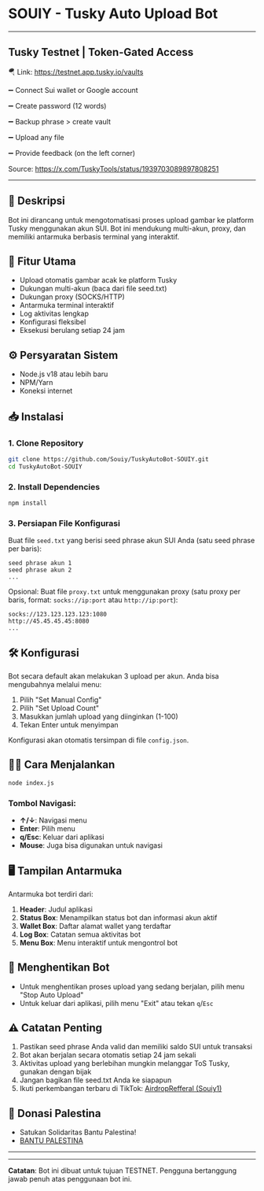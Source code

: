 # SOUIY - Tusky Auto Upload Bot

---

## Tusky Testnet | Token-Gated Access

 🪂 Link:  https://testnet.app.tusky.io/vaults

➖ Connect Sui wallet or Google account

➖ Create password (12 words)

➖ Backup phrase > create vault
  
➖ Upload any file

➖ Provide feedback (on the left corner)

Source: https://x.com/TuskyTools/status/1939703089897808251

---

## 📌 Deskripsi
Bot ini dirancang untuk mengotomatisasi proses upload gambar ke platform Tusky menggunakan akun SUI. Bot ini mendukung multi-akun, proxy, dan memiliki antarmuka berbasis terminal yang interaktif.

## 🚀 Fitur Utama
- Upload otomatis gambar acak ke platform Tusky
- Dukungan multi-akun (baca dari file seed.txt)
- Dukungan proxy (SOCKS/HTTP)
- Antarmuka terminal interaktif
- Log aktivitas lengkap
- Konfigurasi fleksibel
- Eksekusi berulang setiap 24 jam

## ⚙️ Persyaratan Sistem
- Node.js v18 atau lebih baru
- NPM/Yarn
- Koneksi internet

## 📥 Instalasi

### 1. Clone Repository
```bash
git clone https://github.com/Souiy/TuskyAutoBot-SOUIY.git
cd TuskyAutoBot-SOUIY
```

### 2. Install Dependencies
```bash
npm install
```

### 3. Persiapan File Konfigurasi
Buat file `seed.txt` yang berisi seed phrase akun SUI Anda (satu seed phrase per baris):
```
seed phrase akun 1
seed phrase akun 2
...
```

Opsional: Buat file `proxy.txt` untuk menggunakan proxy (satu proxy per baris, format: `socks://ip:port` atau `http://ip:port`):
```
socks://123.123.123.123:1080
http://45.45.45.45:8080
...
```

## 🛠 Konfigurasi
Bot secara default akan melakukan 3 upload per akun. Anda bisa mengubahnya melalui menu:
1. Pilih "Set Manual Config"
2. Pilih "Set Upload Count"
3. Masukkan jumlah upload yang diinginkan (1-100)
4. Tekan Enter untuk menyimpan

Konfigurasi akan otomatis tersimpan di file `config.json`.

## 🏃‍♂️ Cara Menjalankan
```bash
node index.js
```

### Tombol Navigasi:
- **↑/↓**: Navigasi menu
- **Enter**: Pilih menu
- **q/Esc**: Keluar dari aplikasi
- **Mouse**: Juga bisa digunakan untuk navigasi

## 🖥 Tampilan Antarmuka
Antarmuka bot terdiri dari:
1. **Header**: Judul aplikasi
2. **Status Box**: Menampilkan status bot dan informasi akun aktif
3. **Wallet Box**: Daftar alamat wallet yang terdaftar
4. **Log Box**: Catatan semua aktivitas bot
5. **Menu Box**: Menu interaktif untuk mengontrol bot

## 🛑 Menghentikan Bot
- Untuk menghentikan proses upload yang sedang berjalan, pilih menu "Stop Auto Upload"
- Untuk keluar dari aplikasi, pilih menu "Exit" atau tekan `q`/`Esc`

## ⚠️ Catatan Penting
1. Pastikan seed phrase Anda valid dan memiliki saldo SUI untuk transaksi
2. Bot akan berjalan secara otomatis setiap 24 jam sekali
3. Aktivitas upload yang berlebihan mungkin melanggar ToS Tusky, gunakan dengan bijak
4. Jangan bagikan file seed.txt Anda ke siapapun
5. Ikuti perkembangan terbaru di TikTok: [AirdropRefferal (Souiy1)](https://www.tiktok.com/@airdroprefferal)

## 🤝 Donasi Palestina
- Satukan Solidaritas Bantu Palestina!
- [BANTU PALESTINA](https://digital.dompetdhuafa.org/donasi/jagapalestina)

---

---

**Catatan**: Bot ini dibuat untuk tujuan TESTNET. Pengguna bertanggung jawab penuh atas penggunaan bot ini.
